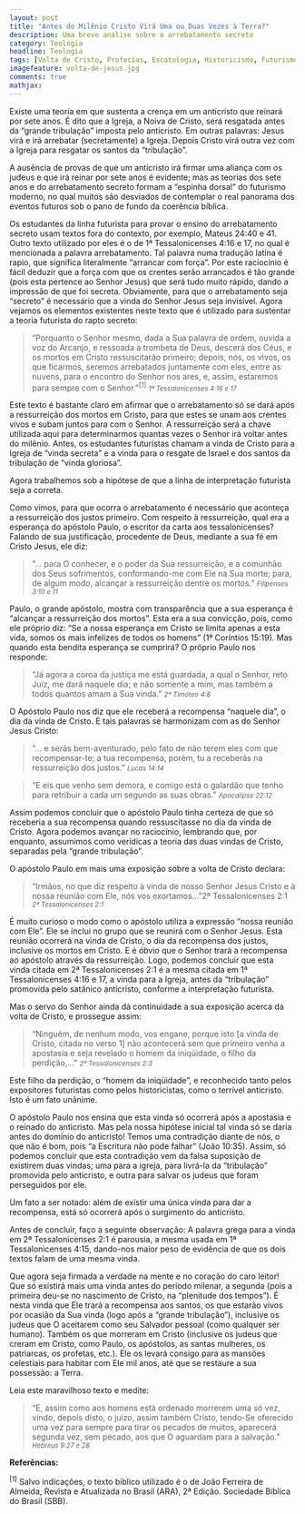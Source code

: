 ```yaml
---
layout: post
title: "Antes do Milênio Cristo Virá Uma ou Duas Vezes à Terra?"
description: Uma breve análise sobre o arrebatamento secreto
category: Teologia
headline: Teologia
tags: [Volta de Cristo, Profecias, Escatologia, Historicismo, Futurismo, Arrebatamento Secreto]
imagefeature: volta-de-jesus.jpg
comments: true
mathjax: 
---
```


Existe uma teoria em que sustenta a crença em um anticristo que reinará por sete anos. É dito que a Igreja, a Noiva de Cristo, será resgatada antes da “grande tribulação” imposta pelo anticristo. Em outras palavras: Jesus virá e irá arrebatar (secretamente) a Igreja. Depois Cristo virá outra vez com a Igreja para resgatar os santos da “tribulação”.

A ausência de provas de que um anticristo irá firmar uma aliança com os judeus e que irá reinar por sete anos é evidente; mas as teorias dos sete anos e do arrebatamento secreto formam a “espinha dorsal” do futurismo moderno, no qual muitos são desviados de contemplar o real panorama dos eventos futuros sob o pano de fundo da coerência bíblica.

Os estudantes da linha futurista para provar o ensino do arrebatamento secreto usam textos fora do contexto, por exemplo, Mateus 24:40 e 41. Outro texto utilizado por eles é o de 1ª Tessalonicenses 4:16 e 17, no qual é mencionada a palavra arrebatamento. Tal palavra numa tradução latina é rapio, que significa literalmente “arrancar com força”. Por este raciocínio é fácil deduzir que a força com que os crentes serão arrancados é tão grande (pois esta pertence ao Senhor Jesus) que será tudo muito rápido, dando a impressão de que foi secreta. Obviamente, para que o arrebatamento seja “secreto” é necessário que a vinda do Senhor Jesus seja invisível. Agora vejamos os elementos existentes neste texto que é utilizado para sustentar a teoria futurista do rapto secreto:

>“Porquanto o Senhor mesmo, dada a Sua palavra de ordem, ouvida a voz do Arcanjo, e ressoada a trombeta de Deus, descerá dos Céus, e os mortos em Cristo ressuscitarão primeiro; depois, nós, os vivos, os que ficarmos, seremos arrebatados juntamente com eles, entre as nuvens, para o encontro do Senhor nos ares, e, assim, estaremos para sempre com o Senhor.”<sup>[1]</sup>
><small><cite title="1ª Tessalonicenses 4:16 e 17">1ª Tessalonicenses 4:16 e 17</cite></small>

Este texto é bastante claro em afirmar que o arrebatamento só se dará após a ressurreição dos mortos em Cristo, para que estes se unam aos crentes vivos e subam juntos para com o Senhor. A ressurreição será a chave utilizada aqui para determinarmos quantas vezes o Senhor irá voltar antes do milênio. Antes, os estudantes futuristas chamam a vinda de Cristo para a Igreja de “vinda secreta” e a vinda para o resgate de Israel e dos santos da tribulação de “vinda gloriosa”.

Agora trabalhemos sob a hipótese de que a linha de interpretação futurista seja a correta.

Como vimos, para que ocorra o arrebatamento é necessário que aconteça a ressurreição dos justos primeiro. Com respeito à ressurreição, qual era a esperança do apóstolo Paulo, o escritor da carta aos tessalonicenses? Falando de sua justificação, procedente de Deus, mediante a sua fé em Cristo Jesus, ele diz:

>“... para O conhecer, e o poder da Sua ressurreição, e a comunhão dos Seus sofrimentos, conformando-me com Ele na Sua morte; para, de algum modo, alcançar a ressurreição dentre os mortos.”
><small><cite title="Filipenses 3:10 e 11">Filipenses 3:10 e 11</cite></small>

Paulo, o grande apóstolo, mostra com transparência que a sua esperança é “alcançar a ressurreição dos mortos”. Esta era a sua convicção, pois, como ele próprio diz: “Se a nossa esperança em Cristo se limita apenas a esta vida, somos os mais infelizes de todos os homens” (1ª Coríntios 15:19). Mas quando esta bendita esperança se cumprirá? O próprio Paulo nos responde:

>“Já agora a coroa da justiça me está guardada, a qual o Senhor, reto Juiz, me dará naquele dia; e não somente a mim, mas também a todos quantos amam a Sua vinda.”
><small><cite title="2ª Timóteo 4:8">2ª Timóteo 4:8</cite></small>

O Apóstolo Paulo nos diz que ele receberá a recompensa “naquele dia”, o dia da vinda de Cristo. E tais palavras se harmonizam com as do Senhor Jesus Cristo:

>“... e serás bem-aventurado, pelo fato de não terem eles com que recompensar-te; a tua recompensa, porém, tu a receberás na ressurreição dos justos.”
><small><cite title="Lucas 14:14">Lucas 14:14</cite></small>

>“E eis que venho sem demora, e comigo está o galardão que tenho para retribuir a cada um segundo as suas obras.”
><small><cite title="Apocalipse 22:12">Apocalipse 22:12</cite></small>

Assim podemos concluir que o apóstolo Paulo tinha certeza de que só receberia a sua recompensa quando ressuscitasse no dia da vinda de Cristo. Agora podemos avançar no raciocínio, lembrando que, por enquanto, assumimos como verídicas a teoria das duas vindas de Cristo, separadas pela “grande tribulação”.

O apóstolo Paulo em mais uma exposição sobre a volta de Cristo declara:

>“Irmãos, no que diz respeito à vinda de nosso Senhor Jesus Cristo e à nossa reunião com Ele, nós vos exortamos...”2ª Tessalonicenses 2:1
><small><cite title="2ª Tessalonicenses 2:1">2ª Tessalonicenses 2:1</cite></small>

É muito curioso o modo como o apóstolo utiliza a expressão “nossa reunião com Ele”. Ele se inclui no grupo que se reunirá com o Senhor Jesus. Esta reunião ocorrerá na vinda de Cristo, o dia da recompensa dos justos, inclusive os mortos em Cristo. E é óbvio que o Senhor trará a recompensa ao apóstolo através da ressurreição. Logo, podemos concluir que esta vinda citada em 2ª Tessalonicenses 2:1 é a mesma citada em 1ª Tessalonicenses 4:16 e 17, a vinda para a Igreja, antes da “tribulação” promovida pelo satânico anticristo, conforme a interpretação futurista.

Mas o servo do Senhor ainda dá continuidade a sua exposição acerca da volta de Cristo, e prossegue assim:

>“Ninguém, de nenhum modo, vos engane, porque isto [a vinda de Cristo, citada no verso 1] não acontecerá sem que primeiro venha a apostasia e seja revelado o homem da iniqüidade, o filho da perdição,...”
><small><cite title="2ª Tessalonicenses 2:3">2ª Tessalonicenses 2:3</cite></small>

Este filho da perdição, o “homem da iniqüidade”, e reconhecido tanto pelos expositores futuristas como pelos historicistas, como o terrível anticristo. Isto é um fato unânime.

O apóstolo Paulo nos ensina que esta vinda só ocorrerá após a apostasia e o reinado do anticristo. Mas pela nossa hipótese inicial tal vinda só se daria antes do domínio do anticristo! Temos uma contradição diante de nós, o que não é bom, pois “a Escritura não pode falhar” (João 10:35). Assim, só podemos concluir que esta contradição vem da falsa suposição de existirem duas vindas; uma para a igreja, para livrá-la da “tribulação” promovida pelo anticristo, e outra para salvar os judeus que foram perseguidos por ele.

Um fato a ser notado: além de existir uma única vinda para dar a recompensa, está só ocorrerá após o surgimento do anticristo.

Antes de concluir, faço a seguinte observação: A palavra grega para a vinda em 2ª Tessalonicenses 2:1 é parousia, a mesma usada em 1ª Tessalonicenses 4:15, dando-nos maior peso de evidência de que os dois textos falam de uma mesma vinda.

Que agora seja firmada a verdade na mente e no coração do caro leitor! Que só existirá mais uma vinda antes do período milenar, a segunda (pois a primeira deu-se no nascimento de Cristo, na “plenitude dos tempos”). É nesta vinda que Ele trará a recompensa aos santos, os que estarão vivos por ocasião da Sua vinda (logo após a “grande tribulação”), inclusive os judeus que O aceitarem como seu Salvador pessoal (como qualquer ser humano). Também os que morreram em Cristo (inclusive os judeus que creram em Cristo, como Paulo, os apóstolos, as santas mulheres, os patriarcas, os profetas, etc.). Ele os levará consigo para as mansões celestiais para habitar com Ele mil anos, até que se restaure a sua possessão: a Terra.

Leia este maravilhoso texto e medite:

>“E, assim como aos homens está ordenado morrerem uma só vez, vindo, depois disto, o juízo, assim também Cristo, tendo-Se oferecido uma vez para sempre para tirar os pecados de muitos, aparecerá segunda vez, sem pecado, aos que O aguardam para a salvação.”
><small><cite title="Hebreus 9:27 e 28">Hebreus 9:27 e 28</cite></small>

**Referências:**

<sup>[1]</sup> Salvo indicações, o texto bíblico utilizado é o de João Ferreira de Almeida, Revista e Atualizada no Brasil (ARA), 2ª Edição. Sociedade Bíblica do Brasil (SBB).
